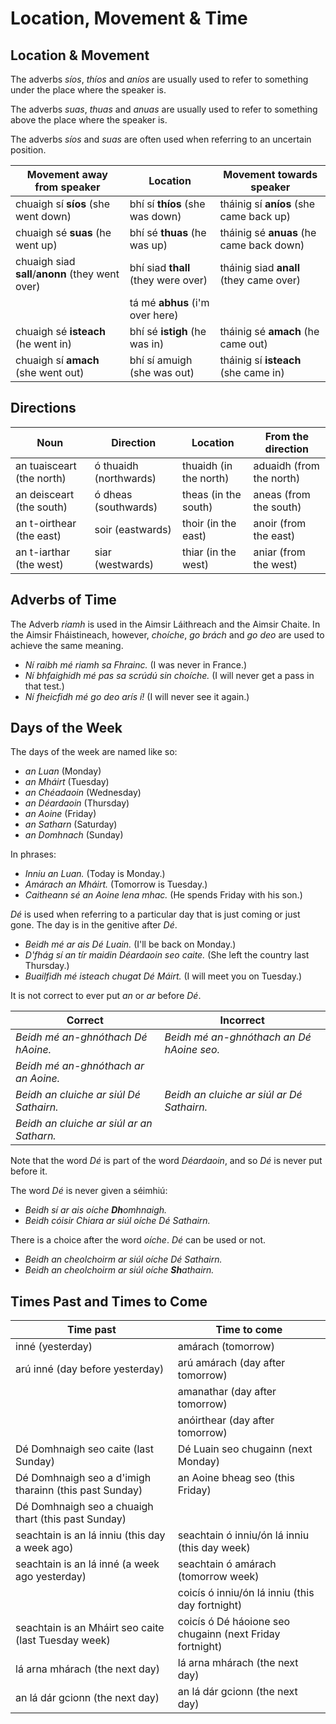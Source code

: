 # Location, Movement & Time


## Location & Movement

The adverbs _síos_, _thíos_ and _aníos_ are usually used to refer to something
under the place where the speaker is.

The adverbs _suas_, _thuas_ and _anuas_ are usually used to refer to something
above the place where the speaker is.

The adverbs _síos_ and _suas_ are often used when referring to an uncertain
position.

| Movement away from speaker                       | Location                            | Movement towards speaker                 |
| ------------------------------------------------ | ----------------------------------- | ---------------------------------------- |
| chuaigh sí **síos** (she went down)              | bhí sí **thíos** (she was down)     | tháinig sí **aníos** (she came back up)  |
| chuaigh sé **suas** (he went up)                 | bhí sé **thuas** (he was up)        | tháinig sé **anuas** (he came back down) |
| chuaigh siad **sall**/**anonn** (they went over) | bhí siad **thall** (they were over) | tháinig siad **anall** (they came over)  |
|                                                  | tá mé **abhus** (i'm over here)     |                                          |
| chuaigh sé **isteach** (he went in)              | bhí sé **istigh** (he was in)       | tháinig sé **amach** (he came out)       |
| chuaigh sí **amach** (she went out)              | bhí sí amuigh (she was out)         | tháinig sí **isteach** (she came in)     |


## Directions

| Noun                      | Direction              | Location               | From the direction       |
| ------------------------- | -----------------------| ---------------------- | ------------------------ |
| an tuaisceart (the north) | ó thuaidh (northwards) | thuaidh (in the north) | aduaidh (from the north) |
| an deisceart (the south)  | ó dheas (southwards)   | theas (in the south)   | aneas (from the south)   |
| an t-oirthear (the east)  | soir (eastwards)       | thoir (in the east)    | anoir (from the east)    |
| an t-iarthar (the west)   | siar (westwards)       | thiar (in the west)    | aniar (from the west)    |


## Adverbs of Time

The Adverb _riamh_ is used in the Aimsir Láithreach and the Aimsir Chaite. In
the Aimsir Fháistineach, however, _choíche_, _go brách_ and _go deo_ are used to
achieve the same meaning.

* _Ní raibh mé riamh sa Fhrainc._ (I was never in France.)
* _Ní bhfaighidh mé pas sa scrúdú sin choíche._ (I will never get a pass in that test.)
* _Ní fheicfidh mé go deo arís í!_ (I will never see it again.)


## Days of the Week

The days of the week are named like so:

* _an Luan_ (Monday)
* _an Mháirt_ (Tuesday)
* _an Chéadaoin_ (Wednesday)
* _an Déardaoin_ (Thursday)
* _an Aoine_ (Friday)
* _an Satharn_ (Saturday)
* _an Domhnach_ (Sunday)

In phrases:

* _Inniu an Luan._ (Today is Monday.)
* _Amárach an Mháirt._ (Tomorrow is Tuesday.)
* _Caitheann sé an Aoine lena mhac._ (He spends Friday with his son.)

_Dé_ is used when referring to a particular day that is just coming or just
gone. The day is in the genitive after _Dé_.

* _Beidh mé ar ais Dé Luain._ (I'll be back on Monday.)
* _D'fhág sí an tír maidin Déardaoin seo caite._ (She left the country last Thursday.)
* _Buailfidh mé isteach chugat Dé Máirt._ (I will meet you on Tuesday.)

It is not correct to ever put _an_ or _ar_ before _Dé_.

| Correct                                   | Incorrect                                  |
| ----------------------------------------- | ------------------------------------------ |
| _Beidh mé an-ghnóthach Dé hAoine._        | _Beidh mé an-ghnóthach an Dé hAoine seo._  |
| _Beidh mé an-ghnóthach ar an Aoine._      |                                            |
| _Beidh an cluiche ar siúl Dé Sathairn._   | _Beidh an cluiche ar siúl ar Dé Sathairn._ |
| _Beidh an cluiche ar siúl ar an Satharn._ |                                            |

Note that the word _Dé_ is part of the word _Déardaoin_, and so _Dé_ is never put
before it.

The word _Dé_ is never given a séimhiú:

* _Beidh sí ar ais oíche **Dh**omhnaigh._
* _Beidh cóisir Chiara ar siúl oíche Dé Sathairn._

There is a choice after the word _oíche_. _Dé_ can be used or not.

* _Beidh an cheolchoirm ar siúl oíche Dé Sathairn._
* _Beidh an cheolchoirm ar siúl oíche **Sh**athairn._


## Times Past and Times to Come

| Time past                                              | Time to come                                             |
| ------------------------------------------------------ | -------------------------------------------------------- |
| inné (yesterday)                                       | amárach (tomorrow)                                       |
| arú inné (day before yesterday)                        | arú amárach (day after tomorrow)                         |
|                                                        | amanathar (day after tomorrow)                           |
|                                                        | anóirthear (day after tomorrow)                          |
| Dé Domhnaigh seo caite (last Sunday)                   | Dé Luain seo chugainn (next Monday)                      |
| Dé Domhnaigh seo a d'imigh tharainn (this past Sunday) | an Aoine bheag seo (this Friday)                         |
| Dé Domhnaigh seo a chuaigh thart (this past Sunday)    |                                                          |
| seachtain is an lá inniu (this day a week ago)         | seachtain ó inniu/ón lá inniu (this day week)            |
| seachtain is an lá inné (a week ago yesterday)         | seachtain ó amárach (tomorrow week)                      |
|                                                        | coicís ó inniu/ón lá inniu (this day fortnight)          |
| seachtain is an Mháirt seo caite (last Tuesday week)   | coicís ó Dé háoione seo chugainn (next Friday fortnight) |
| lá arna mhárach (the next day)                         | lá arna mhárach (the next day)                           |
| an lá dár gcionn (the next day)                        | an lá dár gcionn (the next day)                          |